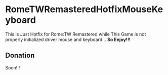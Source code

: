 # RomeTWRemasteredHotfixMouseKeyboard

This is Just Hotfix for Rome:TW Remastered while This Game is not properly initialized driver mouse and keyboard...  **So Enjoy!!!**


## Donation

Soon!!!
